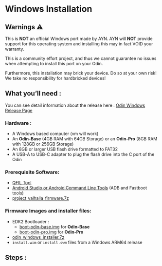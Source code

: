 # Windows Installation

## Warnings ⚠️
This is **NOT** an official Windows port made by AYN. AYN will **NOT** provide support for this operating system and installing this may in fact VOID your warranty.

This is a community effort project, and thus we cannot guarantee no issues when attempting to install this port on your Odin.

Furthermore, this installation may brick your device. Do so at your own risk! We take no responsibility for hardbricked devices!

## What you’ll need :

You can see detail information about the release here : [Odin Windows Release Page](https://github.com/ProjectValhalla/OdinWindowsRelease)

### Hardware :
- A Windows based computer (vm will work)
- An **Odin-Base** (4GB RAM with 64GB Storage) or an **Odin-Pro** (8GB RAM with 128GB or 256GB Storage)
- An 8GB or larger USB flash drive formatted to FAT32
- A USB-A to USB-C adapter to plug the flash drive into the C port of the Odin

### Prerequisite Software:
- [QFIL Tool](https://qfiltool.com/category/download)
- [Android Studio or Android Command Line Tools](https://developer.android.com/studio#downloads) (ADB and Fastboot tools)
- [project_valhalla_firmware.7z](https://github.com/ProjectValhalla/OdinWindowsRelease/releases/download/alpha.1/project_valhalla_firmware.7z)

### Firmware Images and installer files:
- EDK2 Bootloader :
  - [boot-odin-base.img](https://github.com/ProjectValhalla/OdinWindowsRelease/releases/download/alpha.1/boot-odin-base.img) for **Odin-Base**
  - [boot-odin-pro.img](https://github.com/ProjectValhalla/OdinWindowsRelease/releases/download/alpha.1/boot-odin-pro.img) for **Odin-Pro**
- [odin_windows_installer.7z](https://github.com/ProjectValhalla/OdinWindowsRelease/releases/download/alpha.1/odin_windows_installer.7z)
- `install.wim` or `install.swm` files from a Windows ARM64 release 

##  Steps :
